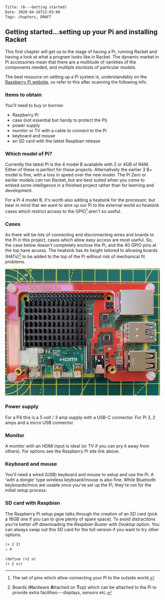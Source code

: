     Title: (0---Getting started)
    Date: 2020-04-26T12:03:00
    Tags: chapters, DRAFT

## Getting started...setting up your Pi and installing Racket

This first chapter will get us to the stage of having a Pi, running Racket and having a look at what a program looks like in Racket. The dynamic market in Pi accessories mean that there are a multitude of varieties of the components needed, and multiple stockists of particular models. 
<!-- more -->

The best resource on setting up a Pi system is, understandably on the [Raspberry Pi website](https://projects.raspberrypi.org/en/projects/raspberry-pi-setting-up), so refer to this after scanning the following info.

### Items to obtain

You'll need to buy or borrow:

* Raspberry Pi 
* case (not essential but handy to protect the Pi)
* power supply
* monitor or TV with a cable to connect to the Pi
* keyboard and mouse
* an SD card with the latest Raspbian release

### Which model of Pi?

Currently the latest Pi is the 4 model B availabile with 2 or 4GB of RAM. Either of these is perfect for these projects. Alternatively the earlier 3 B+ model is fine, with a loss in speed over the new model. The Pi Zero or earlier models *can* run Racket, but are best suited when you come to embed some intelligence in a finished project rather than for learning and development. 

For a Pi 4 model B, it's worth also adding a heatsink for the processor; but bear in mind that we want to wire up our Pi to the external world so heatsink cases which restrict access to the GPIO[^GPIO] aren't so useful.

### Cases

As there will be lots of connecting and disconnecting wires and boards to the Pi in this project, cases which allow easy access are most useful. So, the case below doesn't completely enclose the Pi, and the 40 GPIO pins at the top have access. The heatsink has its height tailored to allowing boards (HATs)[^HAT] to be added to the top of the Pi without risk of mechanical fit problems.


![A Raspberry Pi in case](/img/ch00/ch00-01-o.jpeg)

### Power supply

For a P4 this is a 5 volt / 3 amp supply with a USB-C connector. For Pi 3, 2 amps and a micro USB connector.

### Monitor

A monitor with an HDMI input is ideal (or TV if you can pry it away from others). For options see the Raspberry Pi site link above.

### Keyboard and mouse

You'll need a wired (USB) keyboard and mouse to setup and use the Pi. A 'with a dongle' type wireless keyboard/mouse is also fine. While Bluetooth keyboards/mice are usable once you've set up the Pi, they're not for the initial setup process.

### SD card with Raspbian

The Raspberry Pi setup page talks through the creation of an SD card (pick a 16GB one if you can to give plenty of spare space). To avoid distractions you're better off downloading the *Raspbian Buster with Desktop* option. You can always swap out this SD card for the full version if you want to try other options.

[^GPIO]: The set of pins which allow connecting your Pi to the outside world.

[^HAT]: Boards (**H**ardware **A**ttached on **T**op) which can be attached to the Pi to provide extra facilities---displays, sensors etc.




```Racket
(+ 2 2)
⇒ 4

(define (+2 n)
(+ 2 n))
```


